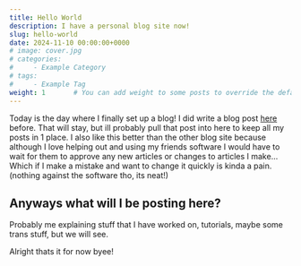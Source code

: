 ```yaml
---
title: Hello World
description: I have a personal blog site now!
slug: hello-world
date: 2024-11-10 00:00:00+0000
# image: cover.jpg
# categories:
#     - Example Category
# tags:
#     - Example Tag
weight: 1       # You can add weight to some posts to override the default sorting (date descending)
---
```


Today is the day where I finally set up a blog! I did write a blog post [here](https://blog.winter-software.com/2024/04/01/Making_Your_First_Misskey_Plugin) before. That will stay, but ill probably pull that post into here to keep all my posts in 1 place. I also like this better than the other blog site because although I love helping out and using my friends software I would have to wait for them to approve any new articles or changes to articles I make... Which if I make a mistake and want to change it quickly is kinda a pain. (nothing against the software tho, its neat!)

## Anyways what will I be posting here?

Probably me explaining stuff that I have worked on, tutorials, maybe some trans stuff, but we will see.

Alright thats it for now byee!